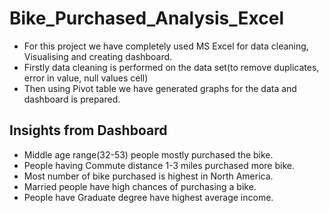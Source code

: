 # Bike_Purchased_Analysis_Excel
- For this project we have completely used MS Excel for data cleaning, Visualising and creating dashboard.
- Firstly data cleaning is performed on the data set(to remove duplicates, error in value, null values cell)
- Then using Pivot table we have generated graphs for the data and dashboard is prepared.

## Insights from Dashboard
- Middle age range(32-53) people mostly purchased the bike.
- People having Commute distance 1-3 miles purchased more bike.
- Most number of bike purchased is highest in North America.
- Married people have high chances of purchasing a bike.
- People have Graduate degree have highest average income.
